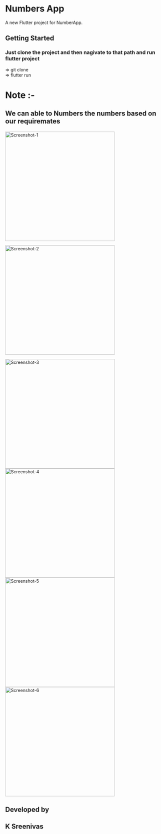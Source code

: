 # Numbers App

A new Flutter project for NumberApp.

## Getting Started

### Just clone the project and then nagivate to that path and run flutter project

=> git clone <URL> <br>
=> flutter run

# Note :-

## We can able to Numbers the numbers based on our requiremates</P>

<p >
  <img src="https://github.com/Sreenivassreee/Flutter-Theme-Changer/blob/master/Priview%20Photos/Theme%20Changer_1.png" width="350" title="Screenshot-1 "><br>
  
  <img src="https://github.com/Sreenivassreee/Flutter-Theme-Changer/blob/master/Priview%20Photos/Theme%20Changer_2.png" width="350" title="Screenshot-2 "><br>
  
   <img src="https://github.com/Sreenivassreee/Flutter-Theme-Changer/blob/master/Priview%20Photos/Theme%20Changer_3.png" width="350" title="Screenshot-3 "><br>
    <img src="https://github.com/Sreenivassreee/Flutter-Theme-Changer/blob/master/Priview%20Photos/Theme%20Changer_4.png" width="350" title="Screenshot-4 "><br>
     <img src="https://github.com/Sreenivassreee/Flutter-Theme-Changer/blob/master/Priview%20Photos/Theme%20Changer_5.png" width="350" title="Screenshot-5 "><br>
      <img src="https://github.com/Sreenivassreee/Flutter-Theme-Changer/blob/master/Priview%20Photos/Theme%20Changer_6.png" width="350" title="Screenshot-6 "><br>
       
</p>

## Developed by

## K Sreenivas
